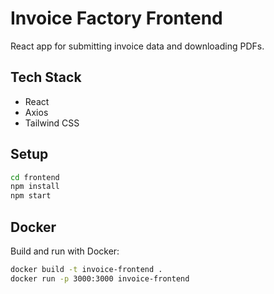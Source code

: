 # Invoice Factory Frontend

React app for submitting invoice data and downloading PDFs.

## Tech Stack
- React
- Axios
- Tailwind CSS

## Setup

```bash
cd frontend
npm install
npm start
```

## Docker

Build and run with Docker:
```bash
docker build -t invoice-frontend .
docker run -p 3000:3000 invoice-frontend
```

